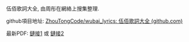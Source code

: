 伍佰歌詞大全, 由周彤在網絡上搜集整理.

github項目地址: [ZhouTongCode/wubai_lyrics: 伍佰歌詞大全 (github.com)](https://github.com/ZhouTongCode/wubai_lyrics)

最新PDF: [鏈接1](https://github.com/ZhouTongCode/wubai_lyrics/raw/master/document.pdf) 或 [鏈接2](https://raw.fastgit.org/ZhouTongCode/wubai_lyrics/master/document.pdf)

